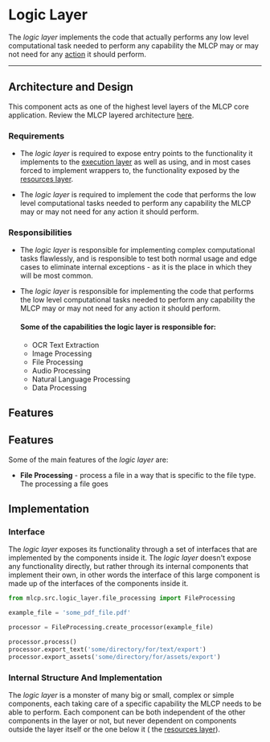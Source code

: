 # Logic Layer

The *logic layer* implements the code that actually performs any low level computational task
needed to perform any capability the MLCP may or may not need for any [action](../execution_layer/actions/actions.md)
it should perform.

----

## Architecture and Design

This component acts as one of the highest level layers of the MLCP core application.
Review the MLCP layered architecture [here](../../architecture.md).

### Requirements

- The *logic layer* is required to expose entry points to the functionality it implements to the
  [execution layer](../execution_layer/execution_layer.md) as well as using, and in most cases
  forced to implement wrappers to, the functionality exposed by
  the [resources layer](../resources_layer/resources_layer.md).

- The *logic layer* is required to implement the code that performs the low level computational
  tasks needed to perform any capability the MLCP may or may not need for any action it should perform.

### Responsibilities

- The *logic layer* is responsible for implementing complex computational tasks flawlessly, and
  is responsible to test both normal usage and edge cases to eliminate internal exceptions - as it
  is the place in which they will be most common.

- The *logic layer* is responsible for implementing the code that performs the low level computational
  tasks needed to perform any capability the MLCP may or may not need for any action it should perform.

  #### Some of the capabilities the logic layer is responsible for:
    - OCR Text Extraction
    - Image Processing
    - File Processing
    - Audio Processing
    - Natural Language Processing
    - Data Processing

## Features

## Features

Some of the main features of the *logic layer* are:

- **File Processing** - process a file in a way that is specific to the file type. The processing
  a file goes

## Implementation

### Interface

The *logic layer* exposes its functionality through a set of interfaces that are implemented by the components
inside it. The *logic layer* doesn't expose any functionality directly, but rather through its internal components
that implement their own, in other words the interface of this large component is made up of the interfaces of the
components inside it.

```python
from mlcp.src.logic_layer.file_processing import FileProcessing

example_file = 'some_pdf_file.pdf'

processor = FileProcessing.create_processor(example_file)

processor.process()
processor.export_text('some/directory/for/text/export')
processor.export_assets('some/directory/for/assets/export')
```

### Internal Structure And Implementation

The *logic layer* is a monster of many big or small, complex or simple components, each taking care of a specific
capability the MLCP needs to be able to perform. Each component can be both independent of the other components in the
layer or not, but never dependent on components outside the layer itself or the one below it (
the [resources layer](../resources_layer/resources_layer.md)).
